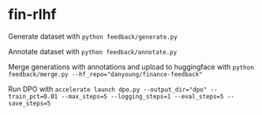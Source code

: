 # fin-rlhf

Generate dataset with ``python feedback/generate.py``

Annotate dataset with ``python feedback/annotate.py``

Merge generations with annotations and upload to huggingface with ``python feedback/merge.py --hf_repo="danyoung/finance-feedback"``

Run DPO with ``accelerate launch dpo.py --output_dir="dpo" --train_pct=0.01 --max_steps=5 --logging_steps=1 --eval_steps=5 --save_steps=5``